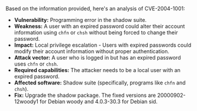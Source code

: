 Based on the information provided, here's an analysis of CVE-2004-1001:

*   **Vulnerability:** Programming error in the shadow suite.
*   **Weakness:** A user with an expired password could alter their account information using `chfn` or `chsh` without being forced to change their password.
*   **Impact:** Local privilege escalation - Users with expired passwords could modify their account information without proper authentication.
*   **Attack vector:** A user who is logged in but has an expired password uses `chfn` or `chsh`.
*   **Required capabilities:** The attacker needs to be a local user with an expired password.
*   **Affected software:** Shadow suite (specifically, programs like `chfn` and `chsh`).
*   **Fix:** Upgrade the shadow package. The fixed versions are 20000902-12woody1 for Debian woody and 4.0.3-30.3 for Debian sid.